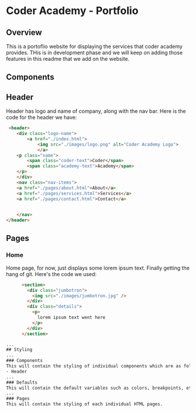 # Coder Academy - Portfolio

## Overview

This is a portoflio website for displaying the services that coder academy provides. THis is in development phase and we will keep on adding those features in this readme that we add on the website.

## Components

## Header
Header has logo and name of company, along with the nav bar. Here is the code for the header we have:
```html
 <header>
    <div class="logo-name">
        <a href="./index.html">
            <img src="./images/logo.png" alt="Coder Academy Logo">
            </a>
    <p class="name">
        <span class="coder-text">Coder</span>
        <span class="academy-text">Academy</span>
    </p>
    </div>
    <nav class="nav-items">
    <a href="./pages/about.html">About</a>
    <a href="./pages/services.html">Services</a>
    <a href="./pages/contact.html">Contact</a>
    

    </nav>
</header>
```
## Pages

### Home

Home page, for now, just displays some lorem ipsum text.
Finally getting the hang of git.
Here's the code we used:
``` html
      <section>
        <div class="jumbotron">
          <img src="./images/jumbotron.jpg" />
        </div>
        <div class="details">
          <p>
            lorem ipsum text went here
          </p>
        </div>
      </section>

...
## Styling
...
### Components
This will contain the styling of individual components which are as following at the moment:
- Header
...
### Defaults
This will contain the default variables such as colors, breakpoints, etc.
...
### Pages
This will contain the styling of each individual HTML pages.